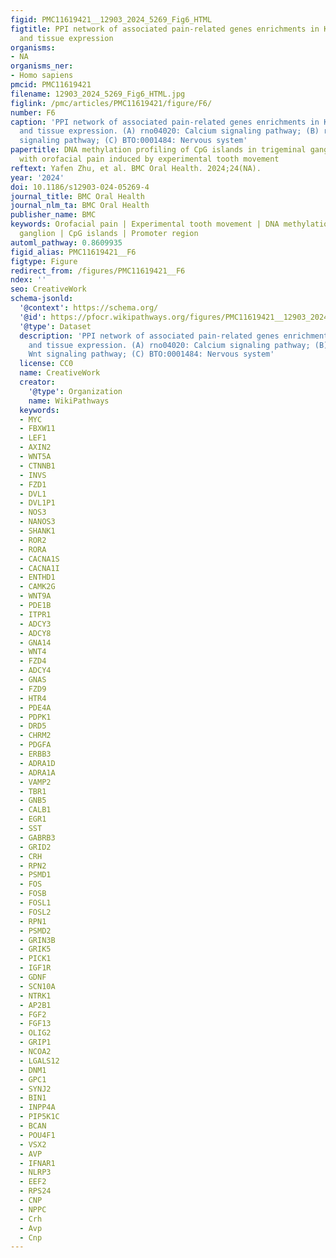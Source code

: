 ```yaml
---
figid: PMC11619421__12903_2024_5269_Fig6_HTML
figtitle: PPI network of associated pain-related genes enrichments in KEGG pathways
  and tissue expression
organisms:
- NA
organisms_ner:
- Homo sapiens
pmcid: PMC11619421
filename: 12903_2024_5269_Fig6_HTML.jpg
figlink: /pmc/articles/PMC11619421/figure/F6/
number: F6
caption: 'PPI network of associated pain-related genes enrichments in KEGG pathways
  and tissue expression. (A) rno04020: Calcium signaling pathway; (B) rno04310: Wnt
  signaling pathway; (C) BTO:0001484: Nervous system'
papertitle: DNA methylation profiling of CpG islands in trigeminal ganglion of rats
  with orofacial pain induced by experimental tooth movement
reftext: Yafen Zhu, et al. BMC Oral Health. 2024;24(NA).
year: '2024'
doi: 10.1186/s12903-024-05269-4
journal_title: BMC Oral Health
journal_nlm_ta: BMC Oral Health
publisher_name: BMC
keywords: Orofacial pain | Experimental tooth movement | DNA methylation | Trigeminal
  ganglion | CpG islands | Promoter region
automl_pathway: 0.8609935
figid_alias: PMC11619421__F6
figtype: Figure
redirect_from: /figures/PMC11619421__F6
ndex: ''
seo: CreativeWork
schema-jsonld:
  '@context': https://schema.org/
  '@id': https://pfocr.wikipathways.org/figures/PMC11619421__12903_2024_5269_Fig6_HTML.html
  '@type': Dataset
  description: 'PPI network of associated pain-related genes enrichments in KEGG pathways
    and tissue expression. (A) rno04020: Calcium signaling pathway; (B) rno04310:
    Wnt signaling pathway; (C) BTO:0001484: Nervous system'
  license: CC0
  name: CreativeWork
  creator:
    '@type': Organization
    name: WikiPathways
  keywords:
  - MYC
  - FBXW11
  - LEF1
  - AXIN2
  - WNT5A
  - CTNNB1
  - INVS
  - FZD1
  - DVL1
  - DVL1P1
  - NOS3
  - NANOS3
  - SHANK1
  - ROR2
  - RORA
  - CACNA1S
  - CACNA1I
  - ENTHD1
  - CAMK2G
  - WNT9A
  - PDE1B
  - ITPR1
  - ADCY3
  - ADCY8
  - GNA14
  - WNT4
  - FZD4
  - ADCY4
  - GNAS
  - FZD9
  - HTR4
  - PDE4A
  - PDPK1
  - DRD5
  - CHRM2
  - PDGFA
  - ERBB3
  - ADRA1D
  - ADRA1A
  - VAMP2
  - TBR1
  - GNB5
  - CALB1
  - EGR1
  - SST
  - GABRB3
  - GRID2
  - CRH
  - RPN2
  - PSMD1
  - FOS
  - FOSB
  - FOSL1
  - FOSL2
  - RPN1
  - PSMD2
  - GRIN3B
  - GRIK5
  - PICK1
  - IGF1R
  - GDNF
  - SCN10A
  - NTRK1
  - AP2B1
  - FGF2
  - FGF13
  - OLIG2
  - GRIP1
  - NCOA2
  - LGALS12
  - DNM1
  - GPC1
  - SYNJ2
  - BIN1
  - INPP4A
  - PIP5K1C
  - BCAN
  - POU4F1
  - VSX2
  - AVP
  - IFNAR1
  - NLRP3
  - EEF2
  - RPS24
  - CNP
  - NPPC
  - Crh
  - Avp
  - Cnp
---
```

